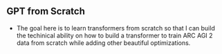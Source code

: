 ## GPT from Scratch

- The goal here is to learn transformers from scratch so that I can build the techinical ability on how to build a transformer to train ARC AGI 2 data from scratch while adding other beautiful optimizations.

